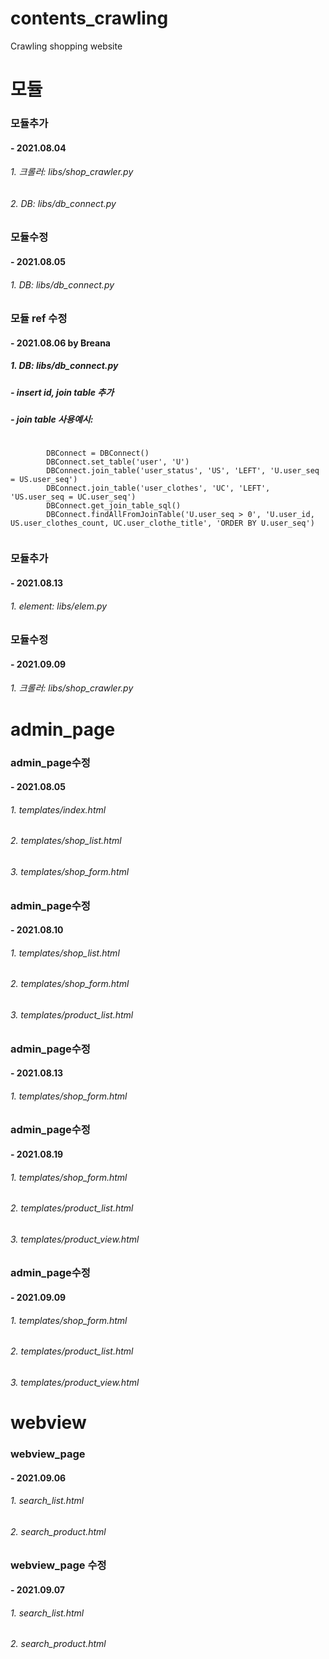 # contents_crawling
Crawling shopping website

# 모듈
### 모듈추가
####  - 2021.08.04
######   1. 크롤러: libs/shop_crawler.py
######   2. DB:   libs/db_connect.py

### 모듈수정
####  - 2021.08.05
######   1. DB:   libs/db_connect.py

### 모듈 ref 수정 
####  - 2021.08.06 by Breana
#####    1. DB:   libs/db_connect.py 
#####       - insert id, join table 추가 
#####       - join table 사용예시: 
<pre><code>
        DBConnect = DBConnect()
        DBConnect.set_table('user', 'U')
        DBConnect.join_table('user_status', 'US', 'LEFT', 'U.user_seq = US.user_seq')
        DBConnect.join_table('user_clothes', 'UC', 'LEFT', 'US.user_seq = UC.user_seq')
        DBConnect.get_join_table_sql()
        DBConnect.findAllFromJoinTable('U.user_seq > 0', 'U.user_id, US.user_clothes_count, UC.user_clothe_title', 'ORDER BY U.user_seq')
        
</code></pre>

### 모듈추가
####  - 2021.08.13
######   1. element: libs/elem.py

### 모듈수정
####  - 2021.09.09
######   1. 크롤러:   libs/shop_crawler.py


# admin_page
### admin_page수정
####  - 2021.08.05
######   1. templates/index.html
######   2. templates/shop_list.html
######   3. templates/shop_form.html

### admin_page수정
####  - 2021.08.10
######   1. templates/shop_list.html
######   2. templates/shop_form.html
######   3. templates/product_list.html

### admin_page수정
####  - 2021.08.13
######   1. templates/shop_form.html

### admin_page수정
####  - 2021.08.19
######   1. templates/shop_form.html
######   2. templates/product_list.html
######   3. templates/product_view.html

### admin_page수정
####  - 2021.09.09
######   1. templates/shop_form.html
######   2. templates/product_list.html
######   3. templates/product_view.html


# webview
### webview_page
####  - 2021.09.06
######   1. search_list.html
######   2. search_product.html

### webview_page 수정
####  - 2021.09.07
######   1. search_list.html
######   2. search_product.html